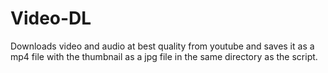 # Video-DL
Downloads video and audio at best quality from youtube and saves it as a mp4 file with the thumbnail as a jpg file in the same directory as the script.
